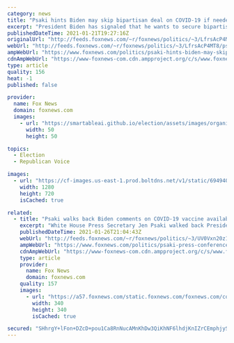 ```yaml
---
category: news
title: "Psaki hints Biden may skip bipartisan deal on COVID-19 if needed: 'Not going to take any tools off the table'"
excerpt: "President Biden has signaled that he wants to secure bipartisan support for another coronavirus relief package, but his administration is refusing to rule out unilateral action by congressional Democrats on the next round of emergency aid. "
publishedDateTime: 2021-01-21T19:27:16Z
originalUrl: "http://feeds.foxnews.com/~r/foxnews/politics/~3/LfrsAcP4MT8/psaki-hints-biden-may-skip-bipartisan-deal-on-covid-19-if-needed-not-going-to-take-any-tools-off-the-table"
webUrl: "http://feeds.foxnews.com/~r/foxnews/politics/~3/LfrsAcP4MT8/psaki-hints-biden-may-skip-bipartisan-deal-on-covid-19-if-needed-not-going-to-take-any-tools-off-the-table"
ampWebUrl: "https://www.foxnews.com/politics/psaki-hints-biden-may-skip-bipartisan-deal-on-covid-19-if-needed-not-going-to-take-any-tools-off-the-table.amp"
cdnAmpWebUrl: "https://www-foxnews-com.cdn.ampproject.org/c/s/www.foxnews.com/politics/psaki-hints-biden-may-skip-bipartisan-deal-on-covid-19-if-needed-not-going-to-take-any-tools-off-the-table.amp"
type: article
quality: 156
heat: -1
published: false

provider:
  name: Fox News
  domain: foxnews.com
  images:
    - url: "https://smartableai.github.io/election/assets/images/organizations/foxnews.com-50x50.jpg"
      width: 50
      height: 50

topics:
  - Election
  - Republican Voice

images:
  - url: "https://cf-images.us-east-1.prod.boltdns.net/v1/static/694940094001/02ffb9d0-2cf9-48be-ab41-b1de73501fc5/9e9d4d74-cf2f-45e3-b809-ad89a8a6aee2/1280x720/match/image.jpg"
    width: 1280
    height: 720
    isCached: true

related:
  - title: "Psaki walks back Biden comments on COVID-19 vaccine availability, says won't be widely available by spring"
    excerpt: "White House Press Secretary Jen Psaki walked back President Biden’s comments that the majority of Americans would be vaccinated by the spring, telling reporters on Tuesday that the vaccine will not be widely available by then."
    publishedDateTime: 2021-01-26T21:04:43Z
    webUrl: "http://feeds.foxnews.com/~r/foxnews/politics/~3/UV0Vxn20z1M/psaki-press-conference-biden-vaccine"
    ampWebUrl: "https://www.foxnews.com/politics/psaki-press-conference-biden-vaccine.amp"
    cdnAmpWebUrl: "https://www-foxnews-com.cdn.ampproject.org/c/s/www.foxnews.com/politics/psaki-press-conference-biden-vaccine.amp"
    type: article
    provider:
      name: Fox News
      domain: foxnews.com
    quality: 157
    images:
      - url: "https://a57.foxnews.com/static.foxnews.com/foxnews.com/content/uploads/2020/10/340/340/brooke-singman-headshot.jpg?ve=1&tl=1"
        width: 340
        height: 340
        isCached: true

secured: "SHhrgY+lFon+DZcD+pou1Ca8RnNucAMnKhDw3QiKhNF6lhdjKnIZrCEmphjySy8s8t8Hru2iq7XP1ADBPWTx8ehnbyljfRWGpVtQwx/PGGuyswDVyvv9FeOrJZGQUGSmbpF+tIIPUy3K77yj4+Fb9b5qlgcsji+Pnu+potEmQpjRH/1Nza4CnGNDyM/oYrGxoLfUmRXVxALEBKppJv5pMBt2WGd6DJmH8W/voag/BL1xMYOwaI+l142vqMevdXxkbDaxHvC8NEPPXAnR0/QHuFCxvGGIQB/VLx5+peZz5z2lDcWnxRBJYYZmO/yL0ZLTiSoKuYG6Y2/DzvHGOczEWTi5a4BNWY4/+DZtsh76wqg=;whEoeTPMr5i/uhtfR3jIlA=="
---
```


